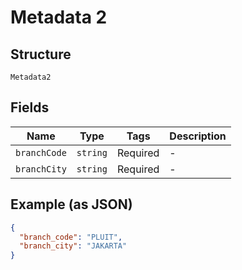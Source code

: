 
# Metadata 2

## Structure

`Metadata2`

## Fields

| Name | Type | Tags | Description |
|  --- | --- | --- | --- |
| `branchCode` | `string` | Required | - |
| `branchCity` | `string` | Required | - |

## Example (as JSON)

```json
{
  "branch_code": "PLUIT",
  "branch_city": "JAKARTA"
}
```

